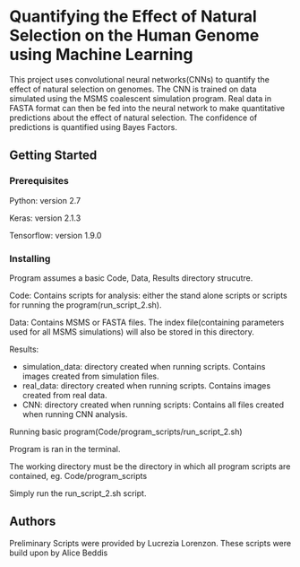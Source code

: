 # Quantifying the Effect of Natural Selection on the Human Genome using Machine Learning

This project uses convolutional neural networks(CNNs) to quantify the effect of natural selection on genomes. The CNN is trained on data simulated using the MSMS coalescent simulation program. Real data in FASTA format can then be fed into the neural network to make quantitative predictions about the effect of natural selection. The confidence of predictions is quantified using Bayes Factors. 

## Getting Started


### Prerequisites

Python: version 2.7

Keras: version 2.1.3

Tensorflow: version 1.9.0

### Installing

Program assumes a basic Code, Data, Results directory strucutre. 

Code: Contains scripts for analysis: either the stand alone scripts or scripts for running the program(run_script_2.sh). 

Data: Contains MSMS or FASTA files. The index file(containing parameters used for all MSMS simulations) will also be stored in this directory.

Results:
  * simulation_data: directory created when running scripts. Contains images created from simulation files. 
  * real_data: directory created when running scripts. Contains images created from real data. 
  * CNN: directory created when running scripts: Contains all files created when running CNN analysis. 
        
Running basic program(Code/program_scripts/run_script_2.sh)

Program is ran in the terminal.

The working directory must be the directory in which all program scripts are contained, eg. Code/program_scripts

Simply run the run_script_2.sh script.

## Authors
Preliminary Scripts were provided by Lucrezia Lorenzon. 
These scripts were build upon by Alice Beddis


